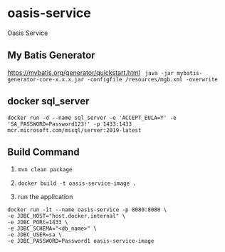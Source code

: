 # oasis-service
Oasis Service

## My Batis Generator
https://mybatis.org/generator/quickstart.html
` java -jar mybatis-generator-core-x.x.x.jar -configfile /resources/mgb.xml -overwrite`

## docker sql_server
`docker run -d --name sql_server -e 'ACCEPT_EULA=Y' -e 'SA_PASSWORD=Password123!' -p 1433:1433 mcr.microsoft.com/mssql/server:2019-latest`

## Build Command
1. `mvn clean package`

2. `docker build -t oasis-service-image .`

3.  run the application
```shell
docker run -it --name oasis-service -p 8080:8080 \
-e JDBC_HOST="host.docker.internal" \
-e JDBC_PORt=1433 \
-e JDBC_SCHEMA="<db_name>" \
-e JDBC_USER=sa \
-e JDBC_PASSWORD=Password1 oasis-service-image
```
